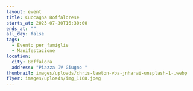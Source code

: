 ```yaml
---
layout: event
title: Cuccagna Boffalorese
starts_at: 2023-07-30T16:30:00
ends_at: ""
all_day: false
tags:
  - Evento per famiglie
  - Manifestazione
location:
  city: Boffalora
  address: "Piazza IV Giugno "
thumbnail: images/uploads/chris-lawton-vba-jnharai-unsplash-1-.webp
flyer: images/uploads/img_1168.jpeg
---
```

